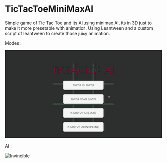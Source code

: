 # TicTacToeMiniMaxAI
Simple game of Tic Tac Toe and its AI using minimax AI, its in 3D just to make it more presetable with animation.
Using Leantween and a custom script of leantween to create those juicy animation.

Modes :

![Mode GIF](https://github.com/Ali10555/TicTacToeMiniMaxAI/blob/main/Assets/GIFs/Modes.gif)

AI :

![Invincible](https://user-images.githubusercontent.com/96617579/180754233-4a79fe44-623e-4115-bd77-f1bcef13572a.gif)

